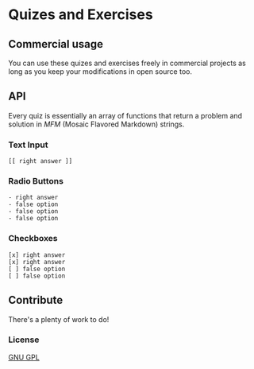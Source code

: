 # Quizes and Exercises

## Commercial usage
You can use these quizes and exercises freely in commercial projects as long as you keep your modifications in open source too.

## API
Every quiz is essentially an array of functions that return a problem and solution in _MFM_ (Mosaic Flavored Markdown) strings.

### Text Input

    [[ right answer ]]

### Radio Buttons

    - right answer
    - false option
    - false option
    - false option

### Checkboxes

    [x] right answer
    [x] right answer
    [ ] false option
    [ ] false option

## Contribute
There's a plenty of work to do!

### License
[GNU GPL](https://github.com/mosaic-academy/quizes-and-exercises/blob/master/LICENSE)